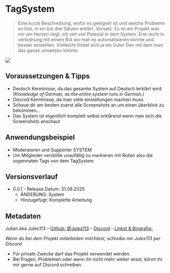 # TagSystem 
> Eine kurze Beschreibung, wofür es geeignet ist und welche Probleme es löst, in ein bis drei Sätzen erklärt.
> Vorsatz: Es ist ein Projekt was mir am Herzen liegt, ich seh viel Potezial in dem System. Erst recht in verbidnung mit einem Bot wo man es automatisieren könnte und besser einstellen. Vielleicht findet sich ja ein Guter Dev mit dem man das ganze umsetzen könnte.

![](https://cdn.discordapp.com/attachments/1348427495749193780/1411716371254870046/55B02C6E-2182-492B-A6CB-6A7EC75DF0CD.jpg?ex=68b5aad3&is=68b45953&hm=20156278fb9dea76ae6b28d64f758c32d1da9bf38cdfe6155782591ea551cfa6&)



## Voraussetzungen & Tipps
* Deutsch Kenntnisse, da das gesamte System auf Deutsch lerklärt wird. _(Knowledge of German, as the entire system runs in German.)_
* Discrod Kenntnisse, da man viele einstellungen machen muss
* Schaue dir am besten zuerst alle Screenshots an um einen überblick zu bekommen...
* Das System ist eigentlich komplett selbst erklärend wenn man sich die Screenshots anschaut



## Anwendungsbeispiel

* Moderatoren und Supporter SYSTEM
* Um Mitglieder verstöße unaufällig zu markieren mit Rollen also die sogennaten Tags von dem TagSystem



## Versionsverlauf


* 0.0.1 - Release Datum: 31.08.2025
    * ÄNDERUNG: System 
    * Hinzugefügt: Komplette Anleitung



## Metadaten

Julian aka Jules113 – [Github: @Jules113](https://github.com/Jules113) – [Discord](https://discordapp.com/users/1166041033918926920) - [Linkst & Biografie:](https://fakecrime.bio/Jules113)



 _Wenn du bei dem Projekt mitarbeiten möchtest, schreibe mir Jules113 per Discord_

* Für private Zwecke darf das Projekt verwendet werden.
* Bei Fragen, Problemen oder wenn ihr nicht mehr weiter wisst, könnt ihr mir gerne auf Discord schreiben.



